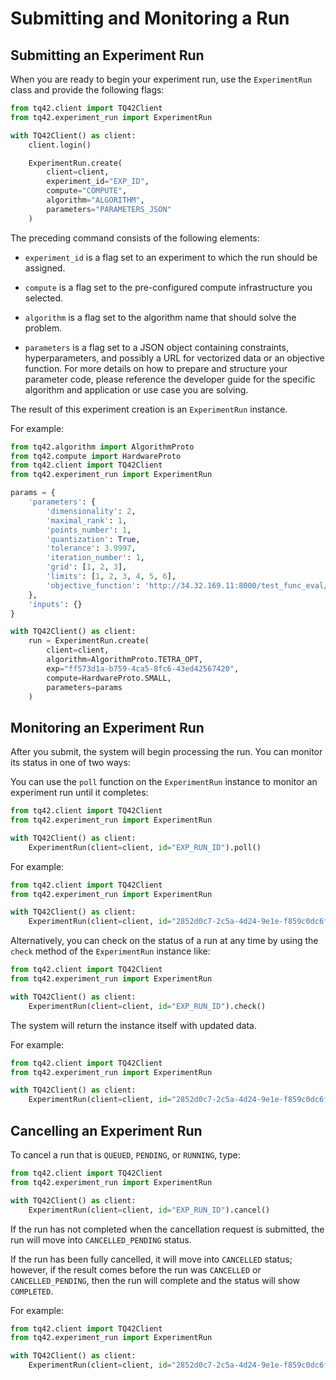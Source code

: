 # Submitting and Monitoring a Run

## Submitting an Experiment Run

When you are ready to begin your experiment run, use the `ExperimentRun` class and provide the following flags:

```python
from tq42.client import TQ42Client
from tq42.experiment_run import ExperimentRun

with TQ42Client() as client:
    client.login()

    ExperimentRun.create(
        client=client,
        experiment_id="EXP_ID",
        compute="COMPUTE",
        algorithm="ALGORITHM",
        parameters="PARAMETERS_JSON"
    )
```

The preceding command consists of the following elements:

- `experiment_id` is a flag set to an experiment to which the run should be assigned.

- `compute` is a flag set to the pre-configured compute infrastructure you selected.

- `algorithm` is a flag set to the algorithm name that should solve the problem.

- `parameters` is a flag set to a JSON object containing constraints, hyperparameters, and possibly a URL for vectorized data or an objective function. For more details on how to prepare and structure your parameter code, please reference the developer guide for the specific algorithm and application or use case you are solving.

The result of this experiment creation is an `ExperimentRun` instance.

For example:

```python
from tq42.algorithm import AlgorithmProto
from tq42.compute import HardwareProto
from tq42.client import TQ42Client
from tq42.experiment_run import ExperimentRun

params = {
    'parameters': {
        'dimensionality': 2,
        'maximal_rank': 1,
        'points_number': 1,
        'quantization': True,
        'tolerance': 3.9997,
        'iteration_number': 1,
        'grid': [1, 2, 3],
        'limits': [1, 2, 3, 4, 5, 6],
        'objective_function': 'http://34.32.169.11:8000/test_func_eval/Ackley/'
    },
    'inputs': {}
}

with TQ42Client() as client:
    run = ExperimentRun.create(
        client=client,
        algorithm=AlgorithmProto.TETRA_OPT,
        exp="ff573d1a-b759-4ca5-8fc6-43ed42567420",
        compute=HardwareProto.SMALL,
        parameters=params
    )
```

## Monitoring an Experiment Run

After you submit, the system will begin processing the run. You can monitor its status in one of two ways:

You can use the `poll` function on the `ExperimentRun` instance to monitor an experiment run until it completes:

```python
from tq42.client import TQ42Client
from tq42.experiment_run import ExperimentRun

with TQ42Client() as client:
    ExperimentRun(client=client, id="EXP_RUN_ID").poll()
```

For example:

```python
from tq42.client import TQ42Client
from tq42.experiment_run import ExperimentRun

with TQ42Client() as client:
    ExperimentRun(client=client, id="2852d0c7-2c5a-4d24-9e1e-f859c0dc6f81").poll()
```

Alternatively, you can check on the status of a run at any time by using the `check`
method of the `ExperimentRun` instance like:
```python
from tq42.client import TQ42Client
from tq42.experiment_run import ExperimentRun

with TQ42Client() as client:
    ExperimentRun(client=client, id="EXP_RUN_ID").check()
```

The system will return the instance itself with updated data.

For example:

```python
from tq42.client import TQ42Client
from tq42.experiment_run import ExperimentRun

with TQ42Client() as client:
    ExperimentRun(client=client, id="2852d0c7-2c5a-4d24-9e1e-f859c0dc6f81").check()
```


## Cancelling an Experiment Run

To cancel a run that is `QUEUED`, `PENDING`, or `RUNNING`, type:

```python
from tq42.client import TQ42Client
from tq42.experiment_run import ExperimentRun

with TQ42Client() as client:
    ExperimentRun(client=client, id="EXP_RUN_ID").cancel()
```

If the run has not completed when the cancellation request is submitted, the run will move into `CANCELLED_PENDING` status.

If the run has been fully cancelled, it will move into `CANCELLED` status; however, if the result comes before the run was `CANCELLED` or `CANCELLED_PENDING`, then the run will complete and the status will show `COMPLETED`.

For example:
```python
from tq42.client import TQ42Client
from tq42.experiment_run import ExperimentRun

with TQ42Client() as client:
    ExperimentRun(client=client, id="2852d0c7-2c5a-4d24-9e1e-f859c0dc6f81").cancel()
```
